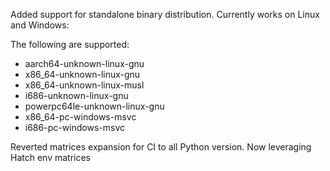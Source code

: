 Added support for standalone binary distribution. Currently works on Linux and
Windows:

The following are supported:

- aarch64-unknown-linux-gnu
- x86_64-unknown-linux-gnu
- x86_64-unknown-linux-musl
- i686-unknown-linux-gnu
- powerpc64le-unknown-linux-gnu
- x86_64-pc-windows-msvc
- i686-pc-windows-msvc

Reverted matrices expansion for CI to all Python version. Now leveraging Hatch
env matrices
